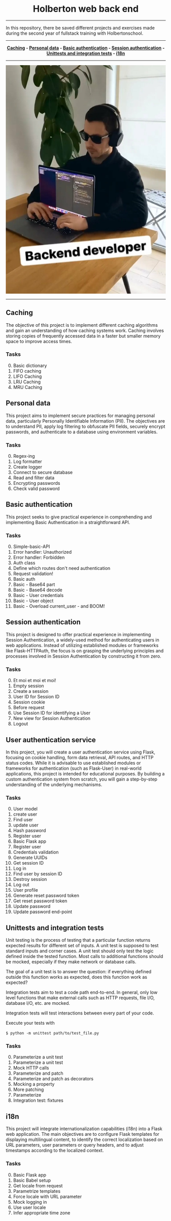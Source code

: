<div align="center">

# Holberton web back end

</div>

---

In this repository, there be saved different projects and exercises made during the second year of fullstack training with Holbertonschool.

---

<div align="center">

**[Caching](README.md#caching) - [Personal data](README.md#personal-data) - [Basic authentication](README.md#basic-authentication) - [Session authentication](README.md#session-authentication) - [Unittests and integration tests](README.md#unittests-and-integration-tests) - [i18n](README.md#i18n)**

---

![Back end dev](./asset/back%20end.jpeg)

</div>

---

## Caching

The objective of this project is to implement different caching algorithms and gain an understanding of how caching systems work. Caching involves storing copies of frequently accessed data in a faster but smaller memory space to improve access times.

### Tasks

0. Basic dictionary
1. FIFO caching
2. LIFO Caching
3. LRU Caching
4. MRU Caching

## Personal data

This project aims to implement secure practices for managing personal data, particularly Personally Identifiable Information (PII). The objectives are to understand PII, apply log filtering to obfuscate PII fields, securely encrypt passwords, and authenticate to a database using environment variables.

### Tasks

0. Regex-ing
1. Log formatter
2. Create logger
3. Connect to secure database
4. Read and filter data
5. Encrypting passwords
6. Check valid password

## Basic authentication

This project seeks to give practical experience in comprehending and implementing Basic Authentication in a straightforward API.

### Tasks

0. Simple-basic-API
1. Error handler: Unauthorized
2. Error handler: Forbidden
3. Auth class
4. Define which routes don't need authentication
5. Request validation!
6. Basic auth
7. Basic - Base64 part
8. Basic - Base64 decode
9. Basic - User credentials
10. Basic - User object
11. Basic - Overload current_user - and BOOM!

## Session authentication

This project is designed to offer practical experience in implementing Session Authentication, a widely-used method for authenticating users in web applications. Instead of utilizing established modules or frameworks like Flask-HTTPAuth, the focus is on grasping the underlying principles and processes involved in Session Authentication by constructing it from zero.

### Tasks

0. Et moi et moi et moi!
1. Empty session
2. Create a session
3. User ID for Session ID
4. Session cookie
5. Before request
6. Use Session ID for identifying a User
7. New view for Session Authentication
8. Logout

## User authentication service

In this project, you will create a user authentication service using Flask, focusing on cookie handling, form data retrieval, API routes, and HTTP status codes. While it is advisable to use established modules or frameworks for authentication (such as Flask-User) in real-world applications, this project is intended for educational purposes. By building a custom authentication system from scratch, you will gain a step-by-step understanding of the underlying mechanisms.

### Tasks

0. User model
1. create user
2. Find user
3. update user
4. Hash password
5. Register user
6. Basic Flask app
7. Register user
8. Credentials validation
9. Generate UUIDs
10. Get session ID
11. Log in
12. Find user by session ID
13. Destroy session
14. Log out
15. User profile
16. Generate reset password token
17. Get reset password token
18. Update password
19. Update password end-point


## Unittests and integration tests

Unit testing is the process of testing that a particular function returns expected results for different set of inputs. A unit test is supposed to test standard inputs and corner cases. A unit test should only test the logic defined inside the tested function. Most calls to additional functions should be mocked, especially if they make network or database calls.

The goal of a unit test is to answer the question: if everything defined outside this function works as expected, does this function work as expected?

Integration tests aim to test a code path end-to-end. In general, only low level functions that make external calls such as HTTP requests, file I/O, database I/O, etc. are mocked.

Integration tests will test interactions between every part of your code.

Execute your tests with

`$ python -m unittest path/to/test_file.py`

### Tasks

0. Parameterize a unit test
1. Parameterize a unit test
2. Mock HTTP calls
3. Parameterize and patch
4. Parameterize and patch as decorators
5. Mocking a property
6. More patching
7. Parameterize
8. Integration test: fixtures

## i18n

This project will integrate internationalization capabilities (i18n) into a Flask web application. The main objectives are to configure Flask templates for displaying multilingual content, to identify the correct localization based on URL parameters, user parameters or query headers, and to adjust timestamps according to the localized context.

### Tasks

0. Basic Flask app
1. Basic Babel setup
2. Get locale from request
3. Parametrize templates
4. Force locale with URL parameter
5. Mock logging in
6. Use user locale
7. Infer appropriate time zone
